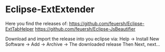 Eclipse-ExtExtender
===================
Here you find the releases of:
https://github.com/feuersh/Eclipse-ExtTabHelper
https://github.com/feuersh/Eclipse-JsBeautifier

Download and import the release into you eclipse via:
Help ->	Install New Software -> Add -> Archive -> The downloaded release
Then Next, next... 